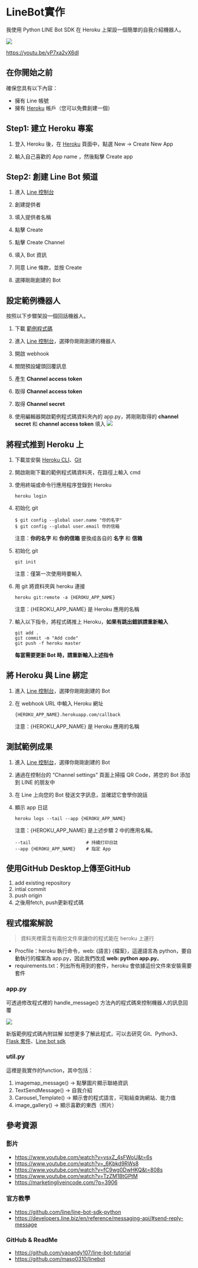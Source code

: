 
# LineBot實作

我使用 Python LINE Bot SDK 在 Heroku 上架設一個簡單的自我介紹機器人。

![](https://i.imgur.com/XMEDTeR.png)

https://youtu.be/yP7xa2vX6dI 




## 在你開始之前

確保您具有以下內容：

- 擁有 Line 帳號
- 擁有 [Heroku](https://www.heroku.com) 帳戶（您可以免費創建一個）

## Step1: 建立 Heroku 專案

1. 登入 Heroku 後，在 [Heroku](https://dashboard.heroku.com/apps) 頁面中，點選 New -> Create New App

2. 輸入自己喜歡的 App name ，然後點擊 Create app

## Step2: 創建 Line Bot 頻道

1. 進入 [Line 控制台](https://developers.line.me/console/)

2. 創建提供者
3. 填入提供者名稱
4. 點擊 Create
5. 點擊 Create Channel
6. 填入 Bot 資訊
7. 同意 Line 條款，並按 Create
8. 選擇剛剛創建的 Bot

## 設定範例機器人

按照以下步驟架設一個回話機器人。

1. 下載 [範例程式碼](https://github.com/yaoandy107/line-bot-tutorial/archive/master.zip)
2. 進入 [Line 控制台](https://developers.line.me/console/)，選擇你剛剛創建的機器人
3. 開啟 webhook
4. 關閉預設罐頭回覆訊息

5. 產生 **Channel access token**
6. 取得 **Channel access token**
7. 取得 **Channel secret**

8. 使用編輯器開啟範例程式碼資料夾內的 app.py，將剛剛取得的 **channel secret** 和 **channel access token** 填入
   ![](https://i.imgur.com/Uz16joi.png)

## 將程式推到 Heroku 上

1. 下載並安裝 [Heroku CLI](https://devcenter.heroku.com/articles/heroku-cli)、[Git](https://git-scm.com/)
2. 開啟剛剛下載的範例程式碼資料夾，在路徑上輸入 cmd
3. 使用終端或命令行應用程序登錄到 Heroku
   ```shell＝
   heroku login
   ```
4. 初始化 git

   ```shell=
   $ git config --global user.name "你的名字"
   $ git config --global user.email 你的信箱
   ```

   注意：**你的名字** 和 **你的信箱** 要換成各自的 **名字** 和 **信箱**

5. 初始化 git

   ```shell＝
   git init
   ```

   注意：僅第一次使用時要輸入

6. 用 git 將資料夾與 heroku 連接
   ```shell＝
   heroku git:remote -a {HEROKU_APP_NAME}
   ```
   注意：{HEROKU_APP_NAME} 是 Heroku 應用的名稱
7. 輸入以下指令，將程式碼推上 Heroku，**如果有跳出錯誤請重新輸入**
   ```shell
   git add .
   git commit -m "Add code"
   git push -f heroku master
   ```
   **每當需要更新 Bot 時，請重新輸入上述指令**

## 將 Heroku 與 Line 綁定

1. 進入 [Line 控制台](https://developers.line.me/console/)，選擇你剛剛創建的 Bot
2. 在 webhook URL 中輸入 Heroku 網址

   ```shell
   {HEROKU_APP_NAME}.herokuapp.com/callback
   ```

   注意：{HEROKU_APP_NAME} 是 Heroku 應用的名稱

## 測試範例成果

1. 進入 [Line 控制台](https://developers.line.me/console/)，選擇你剛剛創建的 Bot
2. 通過在控制台的 “Channel settings” 頁面上掃描 QR Code，將您的 Bot 添加到 LINE 的朋友中
3. 在 Line 上向您的 Bot 發送文字訊息，並確認它會學你說話



2. 顯示 app 日誌
   ```shell
   heroku logs --tail --app {HEROKU_APP_NAME}
   ```
   注意：{HEROKU_APP_NAME} 是上述步驟 2 中的應用名稱。
   ```shell
   --tail                     # 持續打印日誌
   --app {HEROKU_APP_NAME}    # 指定 App
   ```
## 使用GitHub Desktop上傳至GitHub
1. add existing repository
2. intial commit
3. push origin
4. 之後用fetch, push更新程式碼
## 程式檔案解說

> 資料夾裡需含有兩份文件來讓你的程式能在 heroku 上運行

- Procfile：heroku 執行命令，web: {語言} {檔案}，這邊語言為 python，要自動執行的檔案為 app.py，因此我們改成 **web: python app.py**。
- requirements.txt：列出所有用到的套件，heroku 會依據這份文件來安裝需要套件

### app.py

可透過修改程式裡的 handle_message() 方法內的程式碼來控制機器人的訊息回覆

![](https://i.imgur.com/DNeNbpV.png)

新版範例程式碼內附註解
如想更多了解此程式，可以去研究 Git、Python3、[Flask 套件](http://docs.jinkan.org/docs/flask/)、[Line bot sdk](https://github.com/line/line-bot-sdk-python)

### util.py

這裡是我實作的function，其中包括：
1. imagemap_message() -> 點擊圖片顯示聯絡資訊
2. TextSendMessage() -> 自我介紹
3. Carousel_Template() -> 顯示會的程式語言，可點結查詢網站、能力值
4. image_gallery() -> 顯示喜歡的東西（照片）

## 參考資源

### 影片

* https://www.youtube.com/watch?v=vsxZ_4sFWoU&t=6s
* https://www.youtube.com/watch?v=_6Kbkd9RWs8
* https://www.youtube.com/watch?v=fC9wg0DwHKQ&t=808s
* https://www.youtube.com/watch?v=TzZM1BtGPtM
* https://marketingliveincode.com/?p=3906

### 官方教學
* https://github.com/line/line-bot-sdk-python
* https://developers.line.biz/en/reference/messaging-api/#send-reply-message

### GitHub & ReadMe

* https://github.com/yaoandy107/line-bot-tutorial
* https://github.com/maso0310/linebot

```
